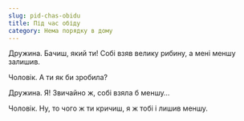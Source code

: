 ```yaml
---
slug: pid-chas-obidu
title: Під час обіду
category: Нема порядку в дому
---
```

Дружина. Бачиш, який ти! Собі взяв велику рибину, а мені меншу залишив.

Чоловік. А ти як би зробила?

Дружина. Я! Звичайно ж, собі взяла б меншу…

Чоловік. Ну, то чого ж ти кричиш, я ж тобі і лишив меншу.
